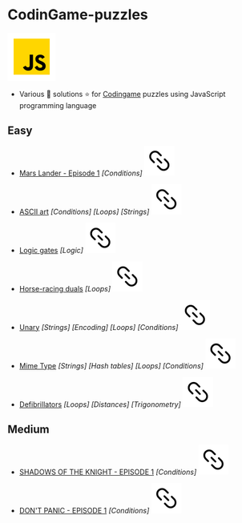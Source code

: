 # CodinGame-puzzles

![JS](icon-javascript.svg)

- Various :star2: solutions :star: for [Codingame](https://www.codingame.com/training) puzzles using JavaScript programming language

## Easy

- [Mars Lander - Episode 1](/Easy/marsLander-ep01.js) _[Conditions]_ [![url](url.svg)](https://www.codingame.com/training/easy/mars-lander-episode-1)

- [ASCII art](/Easy/ascii-art.js) _[Conditions]_ _[Loops]_ _[Strings]_ [![url](url.svg)](https://www.codingame.com/training/easy/ascii-art)

- [Logic gates](/Easy/logic-gates.js) _[Logic]_ [![url](url.svg)](https://www.codingame.com/training/easy/logic-gates)

- [Horse-racing duals](/Easy/horse-racing-duals.js) _[Loops]_ [![url](url.svg)](https://www.codingame.com/training/easy/horse-racing-duals)

- [Unary](/Easy/unary.js) _[Strings] [Encoding] [Loops] [Conditions]_ [![url](url.svg)](https://www.codingame.com/training/easy/unary)

- [Mime Type](/Easy/mime-type.js) _[Strings] [Hash tables] [Loops] [Conditions]_ [![url](url.svg)](https://www.codingame.com/training/easy/mime-type)

- [Defibrillators](/Easy/defibrillators.js) _[Loops] [Distances] [Trigonometry]_ [![url](url.svg)](https://www.codingame.com/training/easy/defibrillators)

## Medium

- [SHADOWS OF THE KNIGHT - EPISODE 1](/Medium/shadowsOfTheKnight-ep01.js) _[Conditions]_ [![url](url.svg)](https://www.codingame.com/training/medium/shadows-of-the-knight-episode-1)

- [DON'T PANIC - EPISODE 1](/Medium/dont-panic-ep01.js) _[Conditions]_ [![url](url.svg)](https://www.codingame.com/training/medium/don't-panic-episode-1)
